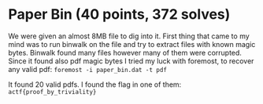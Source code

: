 # Paper Bin (40 points, 372 solves)
We were given an almost 8MB file to dig into it. First thing that came to my mind was to run binwalk on the file and try to extract files with known magic bytes. Binwalk found many files however many of them were corrupted. Since it found also pdf magic bytes I tried my luck with foremost, to recover any valid pdf:
```foremost -i paper_bin.dat -t pdf```

It found 20 valid pdfs. I found the flag in one of them:
```actf{proof_by_triviality}```

